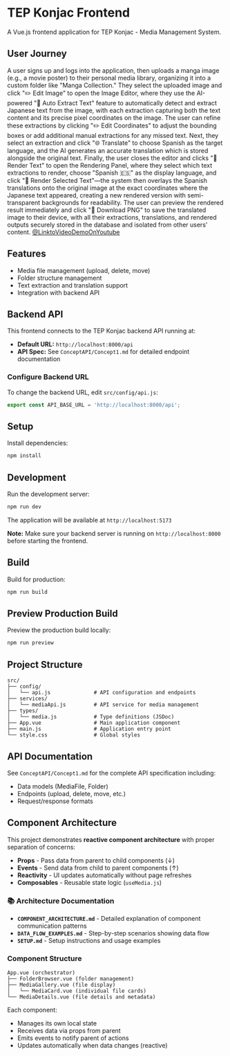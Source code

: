 # TEP Konjac Frontend

A Vue.js frontend application for TEP Konjac - Media Management System.

## User Journey

A user signs up and logs into the application, then uploads a manga image (e.g., a movie poster) to their personal media library, organizing it into a custom folder like "Manga Collection." They select the uploaded image and click "✏️ Edit Image" to open the Image Editor, where they use the AI-powered "🤖 Auto Extract Text" feature to automatically detect and extract Japanese text from the image, with each extraction capturing both the text content and its precise pixel coordinates on the image. The user can refine these extractions by clicking "✏️ Edit Coordinates" to adjust the bounding boxes or add additional manual extractions for any missed text. Next, they select an extraction and click "🌐 Translate" to choose Spanish as the target language, and the AI generates an accurate translation which is stored alongside the original text. Finally, the user closes the editor and clicks "🎨 Render Text" to open the Rendering Panel, where they select which text extractions to render, choose "Spanish 🇪🇸" as the display language, and click "🎨 Render Selected Text"—the system then overlays the Spanish translations onto the original image at the exact coordinates where the Japanese text appeared, creating a new rendered version with semi-transparent backgrounds for readability. The user can preview the rendered result immediately and click "💾 Download PNG" to save the translated image to their device, with all their extractions, translations, and rendered outputs securely stored in the database and isolated from other users' content.
[@LinktoVideoDemoOnYoutube](https://youtu.be/eRIlBbxqaD0)


## Features

- Media file management (upload, delete, move)
- Folder structure management
- Text extraction and translation support
- Integration with backend API

## Backend API

This frontend connects to the TEP Konjac backend API running at:
- **Default URL:** `http://localhost:8000/api`
- **API Spec:** See `ConceptAPI/Concept1.md` for detailed endpoint documentation

### Configure Backend URL

To change the backend URL, edit `src/config/api.js`:

```javascript
export const API_BASE_URL = 'http://localhost:8000/api';
```

## Setup

Install dependencies:

```bash
npm install
```

## Development

Run the development server:

```bash
npm run dev
```

The application will be available at `http://localhost:5173`

**Note:** Make sure your backend server is running on `http://localhost:8000` before starting the frontend.

## Build

Build for production:

```bash
npm run build
```

## Preview Production Build

Preview the production build locally:

```bash
npm run preview
```

## Project Structure

```
src/
├── config/
│   └── api.js              # API configuration and endpoints
├── services/
│   └── mediaApi.js         # API service for media management
├── types/
│   └── media.js            # Type definitions (JSDoc)
├── App.vue                 # Main application component
├── main.js                 # Application entry point
└── style.css               # Global styles
```

## API Documentation

See `ConceptAPI/Concept1.md` for the complete API specification including:
- Data models (MediaFile, Folder)
- Endpoints (upload, delete, move, etc.)
- Request/response formats

## Component Architecture

This project demonstrates **reactive component architecture** with proper separation of concerns:

- **Props** - Pass data from parent to child components (↓)
- **Events** - Send data from child to parent components (↑)
- **Reactivity** - UI updates automatically without page refreshes
- **Composables** - Reusable state logic (`useMedia.js`)

### 📚 Architecture Documentation

- **`COMPONENT_ARCHITECTURE.md`** - Detailed explanation of component communication patterns
- **`DATA_FLOW_EXAMPLES.md`** - Step-by-step scenarios showing data flow
- **`SETUP.md`** - Setup instructions and usage examples

### Component Structure

```
App.vue (orchestrator)
├── FolderBrowser.vue (folder management)
├── MediaGallery.vue (file display)
│   └── MediaCard.vue (individual file cards)
└── MediaDetails.vue (file details and metadata)
```

Each component:
- Manages its own local state
- Receives data via props from parent
- Emits events to notify parent of actions
- Updates automatically when data changes (reactive)
